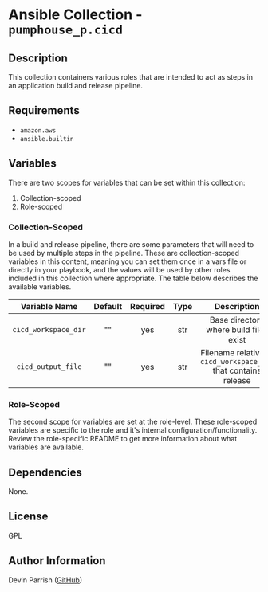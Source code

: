 # Ansible Collection - `pumphouse_p.cicd`

## Description

This collection containers various roles that are intended to act as
steps in an application build and release pipeline.

## Requirements

- `amazon.aws`
- `ansible.builtin`

## Variables

There are two scopes for variables that can be set within this collection:

1. Collection-scoped
2. Role-scoped

### Collection-Scoped

In a build and release pipeline, there are some parameters that will need to be used
by multiple steps in the pipeline. These are collection-scoped variables in this content,
meaning you can set them once in a vars file or directly in your playbook, and the values
will be used by other roles included in this collection where appropriate. The table
below describes the available variables.

|    Variable Name     | Default | Required | Type |                           Description                           |
|:--------------------:|:-------:|:--------:|:----:|:---------------------------------------------------------------:|
| `cicd_workspace_dir` |   ""    |   yes    | str  |             Base directory where build files exist              |
|  `cicd_output_file`  |   ""    |   yes    | str  | Filename relative to `cicd_workspace_dir` that contains release |

### Role-Scoped

The second scope for variables are set at the role-level. These role-scoped variables
are specific to the role and it's internal configuration/functionality. Review the
role-specific README to get more information about what variables are available.

## Dependencies

None.

## License

GPL

## Author Information

Devin Parrish ([GitHub](https://github.com/pumphouse-p))